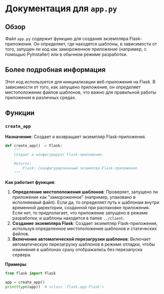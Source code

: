 # Документация для `app.py`

## Обзор

Файл `app.py` содержит функцию для создания экземпляра Flask-приложения. Он определяет, где находятся шаблоны, в зависимости от того, запущен ли код как замороженное приложение (например, с помощью PyInstaller) или в обычном режиме разработки.

## Более подробная информация

Этот код используется для инициализации веб-приложения на Flask. В зависимости от того, как запущено приложение, он определяет местоположение файлов шаблонов, что важно для правильной работы приложения в различных средах.

## Функции

### `create_app`

**Назначение**: Создает и возвращает экземпляр Flask-приложения.

```python
def create_app() -> Flask:
    """
    Создает и конфигурирует Flask-приложение.

    Returns:
        Flask: Сконфигурированный экземпляр Flask-приложения.
    """
```

**Как работает функция**:

1. **Определение местоположения шаблонов**: Проверяет, запущено ли приложение как "замороженное" (например, упаковано в исполняемый файл). Если да, то определяет путь к шаблонам внутри временной директории, созданной при распаковке приложения. Если нет, то предполагает, что приложение запущено в режиме разработки, и шаблоны находятся в папке `../client`.
2. **Создание экземпляра Flask**: Создает экземпляр Flask-приложения, используя определенное местоположение шаблонов и статических файлов.
3. **Включение автоматической перезагрузки шаблонов**: Включает автоматическую перезагрузку шаблонов в режиме отладки, чтобы изменения в шаблонах сразу отображались без перезапуска сервера.

**Примеры**:

```python
from flask import Flask

app = create_app()
print(type(app))  # <class 'flask.app.Flask'>